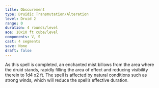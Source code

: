 ```yaml
---
title: Obscurement
type: Druidic Transmutation/Alteration
level: Druid 2
range: 0
duration: 4 rounds/level
aoe: 10x10 ft cube/level
components: V, S
cast: 4 segments
save: None
draft: false
---
```


As this spell is completed, an enchanted mist billows from the area where the druid stands, rapidly filling the area of effect and reducing visibility therein to 1d4 x2 ft. The spell is affected by natural conditions such as strong winds, which will reduce the spell’s effective duration.
